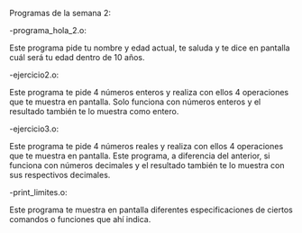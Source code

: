 Programas de la semana 2:

-programa_hola_2.o:

Este programa pide tu nombre y edad actual, te saluda y te dice en pantalla cuál será tu edad dentro de 10 años.

-ejercicio2.o:

Este programa te pide 4 números enteros y realiza con ellos 4 operaciones que te muestra en pantalla. Solo funciona con números enteros y el resultado también te lo muestra como entero.

-ejercicio3.o:

Este programa te pide 4 números reales y realiza con ellos 4 operaciones que te muestra en pantalla. Este programa, a diferencia del anterior, si funciona con números decimales y el resultado también te lo muestra con sus respectivos decimales.

-print_limites.o:

Este programa te muestra en pantalla diferentes especificaciones de ciertos comandos o funciones que ahí indica. 

